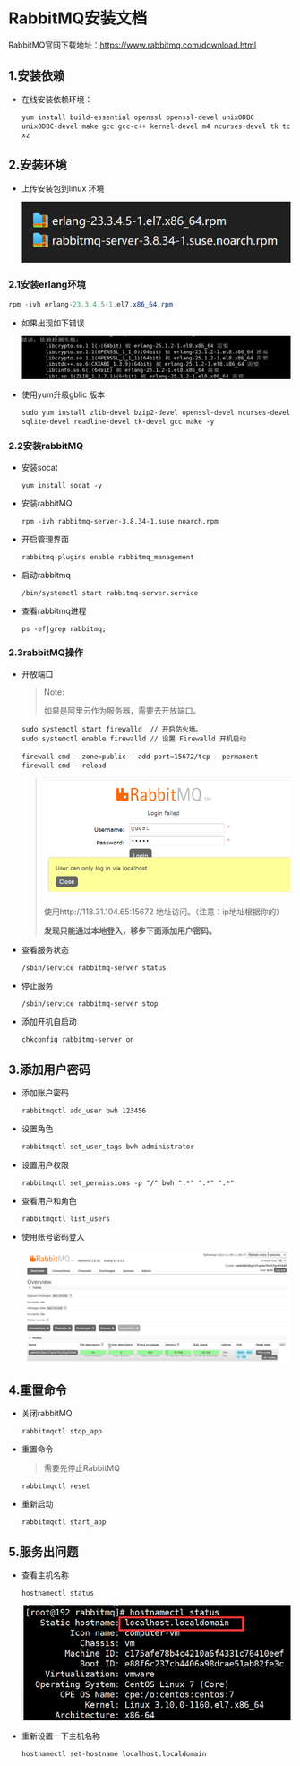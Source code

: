 # RabbitMQ安装文档

RabbitMQ官网下载地址：https://www.rabbitmq.com/download.html

## 1.安装依赖

- 在线安装依赖环境：

  ```shell
  yum install build-essential openssl openssl-devel unixODBC unixODBC-devel make gcc gcc-c++ kernel-devel m4 ncurses-devel tk tc xz
  ```

## 2.安装环境

- 上传安装包到linux 环境

  ![image-20221228130037676](picture/image-20221228130037676.png)

### 2.1安装erlang环境

```java
rpm -ivh erlang-23.3.4.5-1.el7.x86_64.rpm	
```

- 如果出现如下错误

  ![image-20221228125924544](picture/image-20221228125924544.png)

- 使用yum升级gblic 版本

  ```shell
  sudo yum install zlib-devel bzip2-devel openssl-devel ncurses-devel sqlite-devel readline-devel tk-devel gcc make -y
  ```

### 2.2安装rabbitMQ

- 安装socat

  ```shell
  yum install socat -y
  ```

- 安装rabbitMQ

  ```shell
  rpm -ivh rabbitmq-server-3.8.34-1.suse.noarch.rpm
  ```

- 开启管理界面

  ```shell
  rabbitmq-plugins enable rabbitmq_management
  ```

- 启动rabbitmq

  ```shell
  /bin/systemctl start rabbitmq-server.service
  ```

- 查看rabbitmq进程

  ```shell
  ps -ef|grep rabbitmq;
  ```

### 	2.3rabbitMQ操作

- 开放端口

  > Note:
  >
  > 如果是阿里云作为服务器，需要去开放端口。

  ```shell
  sudo systemctl start firewalld  // 开启防火墙。
  sudo systemctl enable firewalld // 设置 Firewalld 开机启动
  
  firewall-cmd --zone=public --add-port=15672/tcp --permanent
  firewall-cmd --reload
  ```

  > <img src="./assets/image-20241109215256364.png" alt="image-20241109215256364" style="zoom:67%;" />
  >
  > 使用http://118.31.104.65:15672 地址访问。（注意：ip地址根据你的）
  >
  > **发现只能通过本地登入，移步下面添加用户密码。**

- 查看服务状态

  ```shell
  /sbin/service rabbitmq-server status
  ```

- 停止服务

  ```shell
  /sbin/service rabbitmq-server stop
  ```

- 添加开机自启动

  ```shell
  chkconfig rabbitmq-server on
  ```

  

## 3.添加用户密码

- 添加账户密码

  ```shell
  rabbitmqctl add_user bwh 123456
  ```

- 设置角色

  ```java
  rabbitmqctl set_user_tags bwh administrator
  ```

- 设置用户权限

  ```shell
  rabbitmqctl set_permissions -p "/" bwh ".*" ".*" ".*"
  ```

- 查看用户和角色

  ```shell
  rabbitmqctl list_users
  ```

- 使用账号密码登入

  <img src="./assets/image-20241109215928397.png" alt="image-20241109215928397" style="zoom:67%;" />

## 4.重置命令

- 关闭rabbitMQ

  ```shell
  rabbitmqctl stop_app
  ```

- 重置命令

  > 需要先停止RabbitMQ

  ```shell
  rabbitmqctl reset
  ```

- 重新启动

  ```shell
  rabbitmqctl start_app
  ```

  

## 5.服务出问题

- 查看主机名称

  ```shell
  hostnamectl status
  ```

  ![image-20230108132217642](../配套资料/picture/image-20230108132217642.png)

- 重新设置一下主机名称

  ```shell
  hostnamectl set-hostname localhost.localdomain
  ```

  
